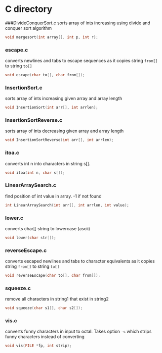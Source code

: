 # C directory

###DivideConquerSort.c
sorts array of ints increasing using divide and conquer sort algorithm
```c
void mergesort(int array[], int p, int r);
```

### escape.c
converts newlines and tabs to escape sequences as it copies string `from[]` to string `to[]`
```c
void escape(char to[], char from[]);
```

### InsertionSort.c
sorts array of ints increasing given array and array length
```c
void InsertionSort(int arr[], int arrlen);
```

### InsertionSortReverse.c
sorts array of ints decreasing given array and array length
```c
void InsertionSortReverse(int arr[], int arrlen);
```

### itoa.c
converts int n into characters in string s[].
```c
void itoa(int n, char s[]);
```

### LinearArraySearch.c
find position of int value in array. -1 if not found
```c
int LinearArraySearch(int arr[], int arrlen, int value);
```

### lower.c
converts char[] string to lowercase (ascii)
```c
void lower(char str[]);
```

### reverseEscape.c
converts escaped newlines and tabs to character equivalents as it copies string `from[]` to string `to[]`
```c
void reverseEscape(char to[], char from[]);
```

### squeeze.c
remove all characters in string1 that exist in string2
```c
void squeeze(char s1[], char s2[]);
```

### vis.c
converts funny characters in input to octal. Takes option `-s` which strips funny characters instead of converting
```c
void vis(FILE *fp, int strip);
```